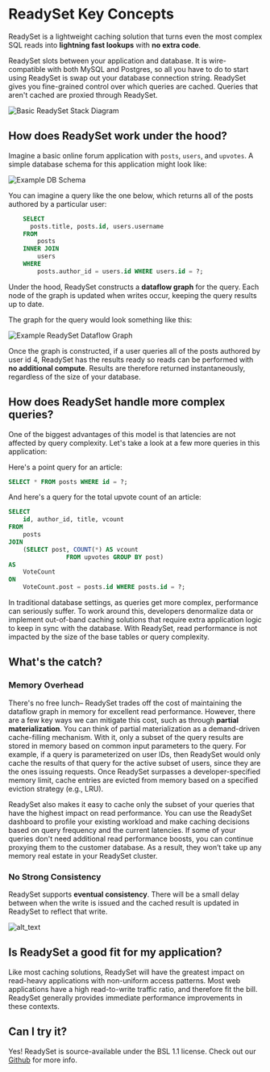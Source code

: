 # ReadySet Key Concepts
ReadySet is a lightweight caching solution that turns even the most complex SQL reads into **lightning fast lookups** with **no extra code**.

ReadySet slots between your application and database. It is wire-compatible with both MySQL and Postgres, so all you have to
do to start using ReadySet is swap out your database connection string. ReadySet gives you fine-grained control over which
queries are cached. Queries that aren't cached are proxied through ReadySet.

![Basic ReadySet Stack Diagram](/rs_stack_diagram.png)

## How does ReadySet work under the hood?
Imagine a basic online forum application with `posts`, `users`, and `upvotes`. A simple database schema for this application might look like:

![Example DB Schema](/reddit_sql_schema.png)

You can imagine a query like the one below, which returns all of the posts authored by a particular user:

```sql
    SELECT
      posts.title, posts.id, users.username
    FROM
        posts
    INNER JOIN
        users
    WHERE
        posts.author_id = users.id WHERE users.id = ?;
```

Under the hood, ReadySet constructs a **dataflow graph** for the query. Each node of the graph is updated when writes occur, keeping the query results up to date.

The graph for the query would look something like this:

![Example ReadySet Dataflow Graph](/rs_example_dataflow.png)

Once the graph is constructed, if a user queries all of the posts authored by user id 4, ReadySet has the results ready so reads can be performed with **no additional compute**.
Results are therefore returned instantaneously, regardless of the size of your database.


## How does ReadySet handle more complex queries?
One of the biggest advantages of this model is that latencies are not affected by query complexity. Let's take a look at a few more queries in this application:

Here's a point query for an article:

```sql
SELECT * FROM posts WHERE id = ?;
```

And here's a query for the total upvote count of an article:

```sql
SELECT
    id, author_id, title, vcount
FROM
    posts
JOIN
    (SELECT post, COUNT(*) AS vcount
                FROM upvotes GROUP BY post)
AS
    VoteCount
ON
    VoteCount.post = posts.id WHERE posts.id = ?;
```

In traditional database settings, as queries get more complex, performance can seriously suffer. To work around this, developers denormalize data or implement out-of-band caching solutions that require extra application logic to keep in sync with the database.
With ReadySet, read performance is not impacted by the size of the base tables or query complexity.


## What's the catch?


### Memory Overhead
There's no free lunch– ReadySet trades off the cost of maintaining the dataflow graph in memory for excellent read performance. However, there are a few key ways we can mitigate this cost, such as
through **partial materialization**. You can think of partial materialization as a demand-driven cache-filling mechanism. With it, only a subset of the query results are stored in memory
based on common input parameters to the query. For example, if a query is parameterized on user IDs, then ReadySet would only cache the results of
that query for the active subset of users, since they are the ones issuing requests. Once ReadySet surpasses a developer-specified memory limit,
cache entries are evicted from memory based on a specified eviction strategy (e.g., LRU).

ReadySet also makes it easy to cache only the subset of your queries that have the highest impact on read performance. You can use the ReadySet
dashboard to profile your existing workload and make caching decisions based on query frequency and the current latencies.
If some of your queries don't need additional read performance boosts, you can continue proxying them to the customer database. As a result, they
won’t take up any memory real estate in your ReadySet cluster.


### No Strong Consistency
ReadySet supports **eventual consistency**. There will be a small delay between when the write is issued and the cached result is updated in ReadySet to reflect that write.


![alt_text](/rs_write_diagram.png)


## Is ReadySet a good fit for my application?
Like most caching solutions, ReadySet will have the greatest impact on read-heavy applications with non-uniform access patterns.
Most web applications have a high read-to-write traffic ratio, and therefore fit the bill. ReadySet generally provides immediate
performance improvements in these contexts.

## Can I try it?
Yes! ReadySet is source-available under the BSL 1.1 license. Check out our [Github](https://github.com/readysettech/readyset) for more info.
